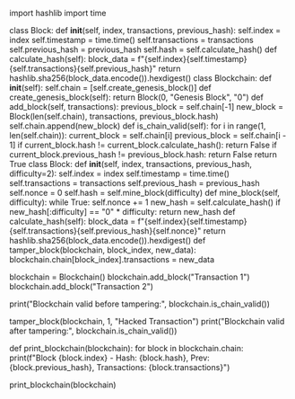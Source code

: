 import hashlib
import time

class Block:
    def __init__(self, index, transactions, previous_hash):
        self.index = index
        self.timestamp = time.time()
        self.transactions = transactions
        self.previous_hash = previous_hash
        self.hash = self.calculate_hash()
    def calculate_hash(self):
        block_data = f"{self.index}{self.timestamp}{self.transactions}{self.previous_hash}"
        return hashlib.sha256(block_data.encode()).hexdigest()
class Blockchain:
    def __init__(self):
        self.chain = [self.create_genesis_block()]
    def create_genesis_block(self):
        return Block(0, "Genesis Block", "0")
    def add_block(self, transactions):
        previous_block = self.chain[-1]
        new_block = Block(len(self.chain), transactions, previous_block.hash)
        self.chain.append(new_block)
    def is_chain_valid(self):
        for i in range(1, len(self.chain)):
            current_block = self.chain[i]
            previous_block = self.chain[i - 1]
            if current_block.hash != current_block.calculate_hash():
                return False
            if current_block.previous_hash != previous_block.hash:
                return False
            return True
class Block:
    def __init__(self, index, transactions, previous_hash, difficulty=2):
        self.index = index
        self.timestamp = time.time()
        self.transactions = transactions
        self.previous_hash = previous_hash
        self.nonce = 0
        self.hash = self.mine_block(difficulty)
    def mine_block(self, difficulty):
        while True:
            self.nonce += 1
            new_hash = self.calculate_hash()
            if new_hash[:difficulty] == "0" * difficulty:
                return new_hash
    def calculate_hash(self):
        block_data = f"{self.index}{self.timestamp}{self.transactions}{self.previous_hash}{self.nonce}"
        return hashlib.sha256(block_data.encode()).hexdigest()
def tamper_block(blockchain, block_index, new_data):
    blockchain.chain[block_index].transactions = new_data

blockchain = Blockchain()
blockchain.add_block("Transaction 1")
blockchain.add_block("Transaction 2")

print("Blockchain valid before tampering:", blockchain.is_chain_valid())

tamper_block(blockchain, 1, "Hacked Transaction")
print("Blockchain valid after tampering:", blockchain.is_chain_valid())

def print_blockchain(blockchain):
    for block in blockchain.chain:
        print(f"Block {block.index} - Hash: {block.hash}, Prev: {block.previous_hash}, Transactions: {block.transactions}")

print_blockchain(blockchain)
